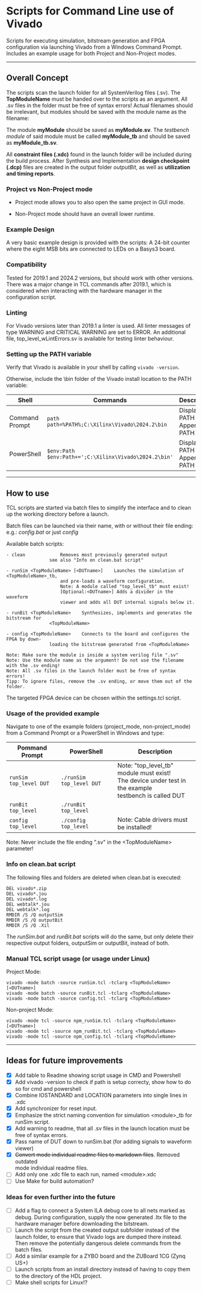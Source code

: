 # Scripts for Command Line use of Vivado

Scripts for executing simulation, bitstream generation and FPGA configuration 
via launching Vivado from a Windows Command Prompt.
Includes an example usage for both Project and Non-Project modes.

-------------------------------------------------------------------------------

## Overall Concept

The scripts scan the launch folder for all SystemVerilog files (.sv). 
The **TopModuleName** must be handed over to the scripts as an argument.
All .sv files in the folder must be free of syntax errors!
Actual filenames should be irrelevant, but modules should be saved with the 
module name as the filename: 
	
The module **myModule** should be saved as **myModule.sv**. 
The *testbench module* of said module must be called **myModule_tb** 
and should be saved as **myModule_tb.sv**.

All **constraint files (.xdc)** found in the launch folder will be included	during 
the build process. After Synthesis and Implementation **design checkpoint (.dcp)**
files are created in the output folder *outputBit*, as well as **utilization and 
timing reports**.

### Project vs Non-Project mode

- Project mode allows you to also open the same project in GUI mode.

- Non-Project mode should have an overall lower runtime.

### Example Design

A very basic example design is provided with the scripts: A 24-bit counter 
where the eight MSB bits are connected to LEDs on a Basys3 board.

### Compatibility

Tested for 2019.1 and 2024.2 versions, but should work with other versions.
There was a major change in TCL commands after 2019.1, which is considered 
when interacting with the hardware manager in the configuration script.

### Linting

For Vivado versions later than 2019.1 a linter is used. All linter messages of 
type WARNING and CRITICAL WARNING are set to ERROR. An additional file, 
top_level_wLintErrors.sv is available for testing linter behaviour.

### Setting up the PATH variable

Verify that Vivado is available in your shell by calling `vivado -version`.

Otherwise, include the \bin folder of the Vivado install location to the PATH variable:

| Shell | Commands | Descriptions |
| ----------- | ----------- | ----------- |
| Command Prompt | `path` <br> `path=%PATH%;C:\Xilinx\Vivado\2024.2\bin` | Display PATH <br> Append to PATH  |
| PowerShell | `$env:Path` <br> `$env:Path+=';C:\Xilinx\Vivado\2024.2\bin'` | Display PATH <br> Append to PATH  |

-------------------------------------------------------------------------------

## How to use

TCL scripts are started via batch files to simplify the interface and 
to clean up the working directory before a launch.

Batch files can be launched via their name, with or without their file ending:
e.g.: *config.bat* or just *config*

Available batch scripts:

	- clean 			Removes most previously generated output
					see also "Info on clean.bat script"

	- runSim <TopModuleName> [<DUTname>]	Launches the simulation of <TopModuleName>_tb,
						and pre-loads a waveform configuration.
						Note: A module called "top_level_tb" must exist!
						[Optional:<DUTname>] Adds a divider in the waveform
						viewer and adds all DUT internal signals below it.

	- runBit <TopModuleName>	Synthesizes, implements and generates the bitstream for 
					<TopModuleName>
							
	- config <TopModuleName>	Connects to the board and configures the FPGA by down-
					loading the bitstream generated from <TopModuleName>
					
	Note: Make sure the module is inside a system verilog file ".sv"
	Note: Use the module name as the argument! Do not use the filename with the .sv ending!
	Note: All .sv files in the launch folder must be free of syntax errors!
	Tipp: To ignore files, remove the .sv ending, or move them out of the folder.

The targeted FPGA device can be chosen within the settings.tcl script.

### Usage of the provided example

Navigate to one of the example folders (project_mode, non-project_mode) from a
Command Prompt or a PowerShell in Windows and type:

| Pommand Prompt | PowerShell | Description |
| ----------- | ----------- | ----------- |
| `runSim top_level DUT` | `./runSim top_level DUT` | Note: "top_level_tb" module must exist! <br> The device under test in the example<br> testbench is called DUT   |
| `runBit top_level` | `./runBit top_level` |         |
| `config top_level` | `./config top_level` | Note: Cable drivers must be installed!      |

 Note: Never include the file ending ".sv" in the \<TopModuleName\> parameter!
 
### Info on clean.bat script

The following files and folders are deleted when clean.bat is executed:

	DEL vivado*.zip
	DEL vivado*.jou
	DEL vivado*.log
	DEL webtalk*.jou
	DEL webtalk*.log
	RMDIR /S /Q outputSim
	RMDIR /S /Q outputBit
	RMDIR /S /Q .Xil

The *runSim.bat* and *runBit.bat* scripts will do the same, but only delete their respective output folders, outputSim or outputBit, instead of both.

### Manual TCL script usage (or usage under Linux)

Project Mode:

	vivado -mode batch -source runSim.tcl -tclarg <TopModuleName> [<DUTname>]
	vivado -mode batch -source runBit.tcl -tclarg <TopModuleName>
	vivado -mode batch -source config.tcl -tclarg <TopModuleName>

Non-project Mode:

	vivado -mode tcl -source npm_runSim.tcl -tclarg <TopModuleName> [<DUTname>]
	vivado -mode tcl -source npm_runBit.tcl -tclarg <TopModuleName>
	vivado -mode tcl -source npm_config.tcl -tclarg <TopModuleName>

-------------------------------------------------------------------------------

## Ideas for future improvements

- [x] Add table to Readme showing script usage in CMD and Powershell
- [x] Add vivado -version to check if path is setup correcty, show how to do so for cmd and powershell
- [x] Combine IOSTANDARD and LOCATION parameters into single lines in .xdc
- [x] Add synchronizer for reset input.
- [x] Emphasize the strict naming convention for simulation \<module\>\_tb for runSim script.
- [x] Add warning to readme, that all .sv files in the launch location must be 
free of syntax errors.
- [x] Pass name of DUT down to runSim.bat (for adding signals to waveform viewer)
- [x] <s>Convert mode individual readme files to markdown files</s>. Removed outdated <br> mode individual readme files.
- [ ] Add only one .xdc file to each run, named \<module\>.xdc
- [ ] Use Make for build automation?

### Ideas for even further into the future
- [ ] Add a flag to connect a System ILA debug core to all nets marked as
debug. During configuration, supply the now generated .ltx file to the 
hardware manager before downloading the bitstream.
- [ ] Launch the script from the created output subfolder instead of the 
launch folder, to ensure that Vivado logs are dumped there instead.
Then remove the potentially dangerous delete commands from the batch files.
- [ ] Add a similar example for a ZYBO board and the ZUBoard 1CG (Zynq US+)
- [ ] Launch scripts from an install directory instead of having to copy them
to the directory of the HDL project.
- [ ] Make shell scripts for Linux!?
